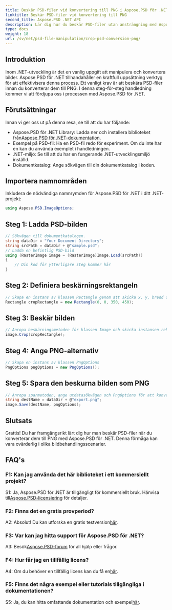 ```yaml
---
title: Beskär PSD-filer vid konvertering till PNG i Aspose.PSD för .NET
linktitle: Beskär PSD-filer vid konvertering till PNG
second_title: Aspose.PSD .NET API
description: Lär dig hur du beskär PSD-filer utan ansträngning med Aspose.PSD för .NET. Följ vår steg-för-steg-guide för sömlös konvertering till PNG.
type: docs
weight: 18
url: /sv/net/psd-file-manipulation/crop-psd-conversion-png/
---
```

## Introduktion
Inom .NET-utveckling är det en vanlig uppgift att manipulera och konvertera bilder. Aspose.PSD för .NET tillhandahåller en kraftfull uppsättning verktyg för att effektivisera denna process. Ett vanligt krav är att beskära PSD-filer innan du konverterar dem till PNG. I denna steg-för-steg handledning kommer vi att fördjupa oss i processen med Aspose.PSD för .NET.
## Förutsättningar
Innan vi ger oss ut på denna resa, se till att du har följande:
-  Aspose.PSD för .NET Library: Ladda ner och installera biblioteket från[Aspose.PSD för .NET-dokumentation](https://reference.aspose.com/psd/net/).
- Exempel på PSD-fil: Ha en PSD-fil redo för experiment. Om du inte har en kan du använda exemplet i handledningen.
- .NET-miljö: Se till att du har en fungerande .NET-utvecklingsmiljö inställd.
- Dokumentkatalog: Ange sökvägen till din dokumentkatalog i koden.
## Importera namnområden
Inkludera de nödvändiga namnrymden för Aspose.PSD för .NET i ditt .NET-projekt:
```csharp
using Aspose.PSD.ImageOptions;
```
## Steg 1: Ladda PSD-bilden
```csharp
// Sökvägen till dokumentkatalogen.
string dataDir = "Your Document Directory";
string srcPath = dataDir + @"sample.psd";
// Ladda en befintlig PSD-bild
using (RasterImage image = (RasterImage)Image.Load(srcPath))
{
    // Din kod för ytterligare steg kommer här
}
```
## Steg 2: Definiera beskärningsrektangeln
```csharp
// Skapa en instans av klassen Rectangle genom att skicka x, y, bredd och höjd
Rectangle cropRectangle = new Rectangle(0, 0, 350, 450);
```
## Steg 3: Beskär bilden
```csharp
// Anropa beskärningsmetoden för klassen Image och skicka instansen rektangelklassen
image.Crop(cropRectangle);
```
## Steg 4: Ange PNG-alternativ
```csharp
// Skapa en instans av klassen PngOptions
PngOptions pngOptions = new PngOptions();
```
## Steg 5: Spara den beskurna bilden som PNG
```csharp
// Anropa sparmetoden, ange utdatasökvägen och PngOptions för att konvertera PSD-filen till PNG och spara utdata
string destName = dataDir + @"export.png";
image.Save(destName, pngOptions);
```
## Slutsats

Grattis! Du har framgångsrikt lärt dig hur man beskär PSD-filer när du konverterar dem till PNG med Aspose.PSD för .NET. Denna förmåga kan vara ovärderlig i olika bildbehandlingsscenarier.

## FAQ's

### F1: Kan jag använda det här biblioteket i ett kommersiellt projekt?

 S1: Ja, Aspose.PSD för .NET är tillgängligt för kommersiellt bruk. Hänvisa till[Aspose.PSD-licensiering](https://purchase.aspose.com/buy) för detaljer.

### F2: Finns det en gratis provperiod?

 A2: Absolut! Du kan utforska en gratis testversion[här](https://releases.aspose.com/).

### F3: Var kan jag hitta support för Aspose.PSD för .NET?

 A3: Besök[Aspose.PSD-forum](https://forum.aspose.com/c/psd/34) för all hjälp eller frågor.

### F4: Hur får jag en tillfällig licens?

 A4: Om du behöver en tillfällig licens kan du få en[här](https://purchase.aspose.com/temporary-license/).

### F5: Finns det några exempel eller tutorials tillgängliga i dokumentationen?

 S5: Ja, du kan hitta omfattande dokumentation och exempel[här](https://reference.aspose.com/psd/net/).